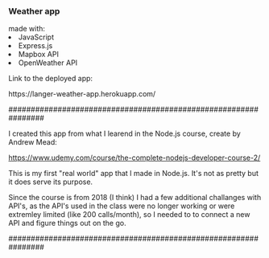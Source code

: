   <h3> Weather app </h3> made with:

  <li>JavaScript</li>
  <li>Express.js</li>
  <li>Mapbox API</li>
  <li>OpenWeather API</li>

  <p> Link to the deployed app: </p>
  https://langer-weather-app.herokuapp.com/




################################################################



 <p> I created this app from what I learend in the Node.js course, create by Andrew Mead: </p>
 
https://www.udemy.com/course/the-complete-nodejs-developer-course-2/ 


<p> This is my first "real world" app that I made in Node.js. It's not as pretty but it does serve its purpose. </p>
<p> Since the course is from 2018 (I think) I had a few additional challanges with API's, as the API's used in the class were no longer working or were       extremley limited (like 200 calls/month), so I needed to to connect a new API and figure things out on the go. </p>



################################################################



